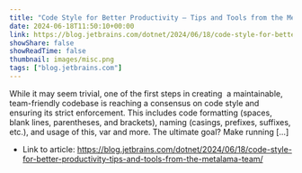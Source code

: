 ```yaml
---
title: "Code Style for Better Productivity – Tips and Tools from the Metalama Team"
date: 2024-06-18T11:50:10+00:00
link: https://blog.jetbrains.com/dotnet/2024/06/18/code-style-for-better-productivity-tips-and-tools-from-the-metalama-team/
showShare: false
showReadTime: false
thumbnail: images/misc.png
tags: ["blog.jetbrains.com"]
---
```

While it may seem trivial, one of the first steps in creating  a maintainable, team-friendly codebase is reaching a consensus on code style and ensuring its strict enforcement. This includes code formatting (spaces, blank lines, parentheses, and brackets), naming (casings, prefixes, suffixes, etc.), and usage of this, var and more. The ultimate goal? Make running […]

- Link to article: https://blog.jetbrains.com/dotnet/2024/06/18/code-style-for-better-productivity-tips-and-tools-from-the-metalama-team/